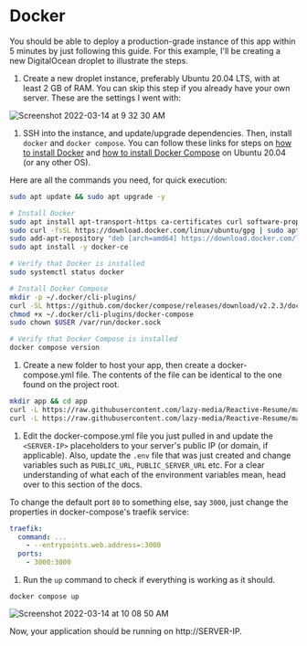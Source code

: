 # Docker

You should be able to deploy a production-grade instance of this app within 5 minutes by just following this guide. For this example, I'll be creating a new DigitalOcean droplet to illustrate the steps.

1. Create a new droplet instance, preferably Ubuntu 20.04 LTS, with at least 2 GB of RAM. You can skip this step if you already have your own server. These are the settings I went with:

![Screenshot 2022-03-14 at 9 32 30 AM](https://user-images.githubusercontent.com/1134738/158134604-85ade15f-4a16-4421-ad2a-b9df3b175467.png)

1. SSH into the instance, and update/upgrade dependencies. Then, install `docker` and `docker compose`. You can follow these links for steps on [how to install Docker](https://www.digitalocean.com/community/tutorials/how-to-install-and-use-docker-on-ubuntu-20-04) and [how to install Docker Compose](https://www.digitalocean.com/community/tutorials/how-to-install-and-use-docker-compose-on-ubuntu-20-04) on Ubuntu 20.04 (or any other OS).

Here are all the commands you need, for quick execution:

```bash
sudo apt update && sudo apt upgrade -y

# Install Docker
sudo apt install apt-transport-https ca-certificates curl software-properties-common
sudo curl -fsSL https://download.docker.com/linux/ubuntu/gpg | sudo apt-key add -
sudo add-apt-repository "deb [arch=amd64] https://download.docker.com/linux/ubuntu focal stable"
sudo apt install -y docker-ce

# Verify that Docker is installed
sudo systemctl status docker

# Install Docker Compose
mkdir -p ~/.docker/cli-plugins/
curl -SL https://github.com/docker/compose/releases/download/v2.2.3/docker-compose-linux-x86_64 -o ~/.docker/cli-plugins/docker-compose
chmod +x ~/.docker/cli-plugins/docker-compose
sudo chown $USER /var/run/docker.sock

# Verify that Docker Compose is installed
docker compose version
```

1. Create a new folder to host your app, then create a docker-compose.yml file. The contents of the file can be identical to the one found on the project root.

```bash
mkdir app && cd app
curl -L https://raw.githubusercontent.com/lazy-media/Reactive-Resume/main/docker-compose.yml > docker-compose.yml
curl -L https://raw.githubusercontent.com/lazy-media/Reactive-Resume/main/.env.example > .env
```

1. Edit the docker-compose.yml file you just pulled in and update the `<SERVER-IP>` placeholders to your server's public IP (or domain, if applicable). Also, update the `.env` file that was just created and change variables such as `PUBLIC_URL`, `PUBLIC_SERVER_URL` etc. For a clear understanding of what each of the environment variables mean, head over to this section of the docs.

To change the default port `80` to something else, say `3000`, just change the properties in docker-compose's traefik service:

```yml
traefik:
  command: ...
    - --entrypoints.web.address=:3000
  ports:
    - 3000:3000
```

1. Run the `up` command to check if everything is working as it should.

```
docker compose up
```

![Screenshot 2022-03-14 at 10 08 50 AM](https://user-images.githubusercontent.com/1134738/158140209-f80eab18-1575-464c-b29d-ac788bd53e93.png)

Now, your application should be running on http://SERVER-IP.
